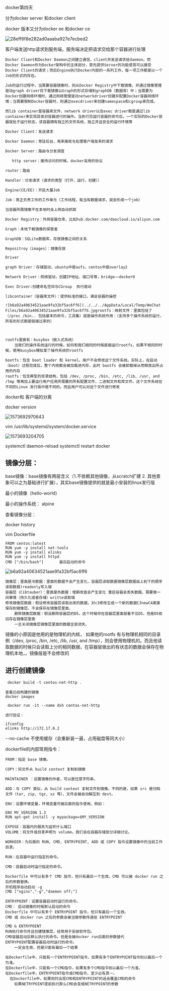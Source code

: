 docker第四天



分为docker  server  和docker   client

docker 版本又分为docker ee  和docker ce

![28eff6f8e282ad0aaaba927e7ecbed2](image/docker第四天/28eff6f8e282ad0aaaba927e7ecbed2.png)

客户端发送http请求到服务端，服务端决定把请求交给那个容器进行处理

```
Docker Client和Docker Daemon之间建立通信，client并发送请求给daemon。而Docker Daemon作为Docker架构中的主体部分，首先提供Server的功能使其可以接受Docker Client的请求；而后Engine执行Docker内部的一系列工作，每一项工作都是以一个Job的形式的存在。

Job的运行过程中，当需要容器镜像时，则从Docker Registry中下载镜像，并通过镜像管理驱动graph driver将下载镜像以Graph的形式存储到graphDB（数据库）中；当需要为Docker创建网络环境时，通过网络管理驱动networkdriver创建并配置Docker容器网络环境；当需要限制Docker容器时，则通过execdriver来创建namespace和cgroup来完成。

而lib container是容器库文件，network driver以及exec driver都是通过lib container来实现具体对容器进行的操作。当执行完运行容器的命令后，一个实际的Docker容器就处于运行状态，该容器拥有独立的文件系统，独立并且安全的运行环境等

```



```
Docker Client：发送请求

Docker Daemon：常驻后台，用来接收与处理客户端发来的请求

Docker Server：路由与分发调度

​	http server：接待访问的时候，docker采用的协议

router：路由

Handler：分发请求（请求的类型（打开，运行，创建））

Engine(CE/EE)：开启大量Job

Job：真正负责工作的工作单元（工作线程，每当有数据请求，就会形成一个job）

当容器所需镜像不在本地时会上网自动抓取

Docker Registry：外网容器仓库，比如hub.docker.com/daocloud.io/aliyun.com

Graph：本地下载镜像的保管者

GraphDB：SQLite数据库，存放镜像之间的关系

Repositroy（images）：镜像存放

Driver

graph Driver：存储驱动，ubuntu中是aufs，centos中是overlay2

Network Driver：网络驱动，创建IP地址、端口号等，bridge——docker0

Exec Driver:创建命名空间与CGroup  执行驱动

libcontainer（容器库文件）：提供标准的接口，满足容器的操控
```





```
![b6a92a40634521aae9fa32bf5ac6ff6](../../../AppData/Local/Temp/WeChat Files/b6a92a40634521aae9fa32bf5ac6ff6.jpgrootfs：映射文件：里面包括了（/proc /bin.. 包括基本的命令，工具集）就是操作系统作用：（支持多个操作系统的运行，所有的形式都是链接过来的）



rootfs里面有：busybox（嵌入式系统）
	当我们的操作系统运行的时候，如何和我们相同的时候直接运行rootfs，如果不相同的时候，使用busybox模拟某个操作系统的rootfs

bootfs：包含 boot loader 和 kernel。用户不会修改这个文件系统。实际上，在启动（boot）过程完成后，整个内核都会被加载进内存，此时 bootfs 会被卸载掉从而释放出所占用的内存
rootfs：包含典型的目录结构，包括 /dev, /proc, /bin, /etc, /lib, /usr, and /tmp 等再加上要运行用户应用所需要的所有配置文件，二进制文件和库文件。这个文件系统在不同的Linux 发行版中是不同的。而且用户可以对这个文件进行修改
```





docker和 客户端的分离

docker version

![1573692970643](image/docker第四天/1573692970643.png)

vim /usr/lib/systemd/system/docker.service

![1573693204705](image/docker第四天/1573693204705.png)

systemctl daemon-reload
systemctl restart docker





## 镜像分层：

base镜像：base镜像有两层含义（1.不依赖其他镜像，从scratch扩建 2. 其他景象可以之为基础进行扩展），其实base镜像提供的就是最小安装的linux发行版

 

最小的镜像（hello-world）

最小的操作系统： alpine





查看镜像分层：

docker history 



 vim Dockerfile

```
FROM centos:latest
RUN yum -y install net-tools
RUN yum -y install elinks
RUN yum -y install httpd
CMD ["/bin/bash"]       最后启动的命令

```



![b6a92a40634521aae9fa32bf5ac6ff6](image/docker第四天/b6a92a40634521aae9fa32bf5ac6ff6.jpg)

```
镜像层：里面是冷数据：里面的数据不会产生变化，容器层读取数据镜像层数据由上到下的顺序读取数据)readonly写入端
容器层（Cibtauber）：里面是热数据：增删改查会产生变化 重启容器会丢失数据，需要做一间事情（持久化或者存储）writte读取端 
修改镜像层数据：假设修改容器层读取出来的数据，对c3修改生成一个新的数据C3newC4直接保存到镜像层，不会保存在镜像层里面，
	删除镜像层数据：假设删除容器层的D5，这个时候你在容器层里面就看不见D5，但是D5依旧存在镜像层里面
	一旦关闭镜像层镜像层里面的数据全部消失，
```

镜像的小原因是他用的是物理机的内核， 如果他的rootfs 有与物理机相同的目录 例（/dev, /proc, /bin, /etc, /lib, /usr, and /tmp），则会使用物理机的。而且他读取数据的时候只会读取上分的相同数据，在容器层做出的有状态的数据会保存在物理机本地，。镜像层是不会修改的



## 进行创建镜像

```
 docker build -t centos-net-http .

查看已经构建的镜像
docker images

 docker run -it --name dxh centos-net-http

进行验证：

ifconfig
elinks http://172.17.0.2
```





--no-cache  不使用缓存（会重新装一遍，占用磁盘等同大小）





dockerfile的内部常用指令：

```
FROM：指定 base 镜像。

COPY：将文件从 build context 复制到镜像

MAINTAINER ：设置镜像的作者，可以是任意字符串。

ADD：与 COPY 类似，从 build context 复制文件到镜像。不同的是，如果 src 是归档文件（tar, zip, tgz, xz 等），文件会被自动解压到 dest。

ENV：设置环境变量，环境变量可被后面的指令使用。例如：

ENV MY_VERSION 1.3
RUN apt-get install -y mypackage=$MY_VERSION

EXPOSE：容器内的服务为监听什么端口
VOLUME：将文件或目录声明为 volume。我们会在容器存储部分详细讨论。

WORKDIR：为后面的 RUN, CMD, ENTRYPOINT, ADD 或 COPY 指令设置镜像中的当前工作目录。

RUN：在容器中运行指定的命令。

CMD：容器启动时运行指定的命令。

Dockerfile 中可以有多个 CMD 指令，但只有最后一个生效。CMD 可以被 docker run 之后的参数替换。
开机程序自动启动 -g
CMD ["nginx","-g","daemon off;"]

ENTRYPOINT：设置容器启动时运行的命令。
CMD： 启动镜像的时候默认启动的命令
Dockerfile 中可以有多个 ENTRYPOINT 指令，但只有最后一个生效。CMD 或 docker run 之后的参数会被当做参数传递给 ENTRYPOINT

CMD & ENTRYPOINT
RUN执行命令并且创建镜像层，经常用于安装软件包。
CMD容器启动后默认执行的命令。但是会被docker run后面的参数替代
ENTRYPOINT配置容器启动时运行的命令。
	一定会生效，但是只能有最后一个结果

在Dockerfile中，只能有一个ENTRYPOINT指令，如果有多个ENTRYPOINT指令则以最后一个为准。
在Dockerfile中，只能有一个CMD指令，如果有多个CMD指令则以最后一个为准。
在Dockerfile中，ENTRYPOINT指令或CMD指令，至少必有其一。
  在Dockerfile中，如果同时出现CMD和ENTRYPOINT的话会覆盖CMD的命令
	如果NETRYPOINT提前执行那么CMD会变成NETRYPOINT的参数
```



 











